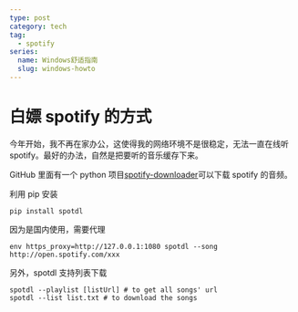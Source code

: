 ```yaml
---
type: post
category: tech
tag:
  - spotify
series:
  name: Windows舒适指南
  slug: windows-howto
---
```


# 白嫖 spotify 的方式

今年开始，我不再在家办公，这使得我的网络环境不是很稳定，无法一直在线听 spotify。最好的办法，自然是把要听的音乐缓存下来。

GitHub 里面有一个 python 项目[spotify-downloader](https://github.com/ritiek/spotify-downloader)可以下载 spotify 的音频。

利用 pip 安装

```shell
pip install spotdl
```

因为是国内使用，需要代理

```shell
env https_proxy=http://127.0.0.1:1080 spotdl --song http://open.spotify.com/xxx
```

另外，spotdl 支持列表下载

```shell
spotdl --playlist [listUrl] # to get all songs' url
spotdl --list list.txt # to download the songs
```
